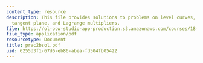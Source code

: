 ```yaml
---
content_type: resource
description: This file provides solutions to problems on level curves, partial derivatives,
  tangent plane, and Lagrange multipliers.
file: https://ol-ocw-studio-app-production.s3.amazonaws.com/courses/18-02-multivariable-calculus-spring-2006/6255d3f167d6eb86abeafd504fb05422_prac2bsol.pdf
file_type: application/pdf
resourcetype: Document
title: prac2bsol.pdf
uid: 6255d3f1-67d6-eb86-abea-fd504fb05422
---
```

